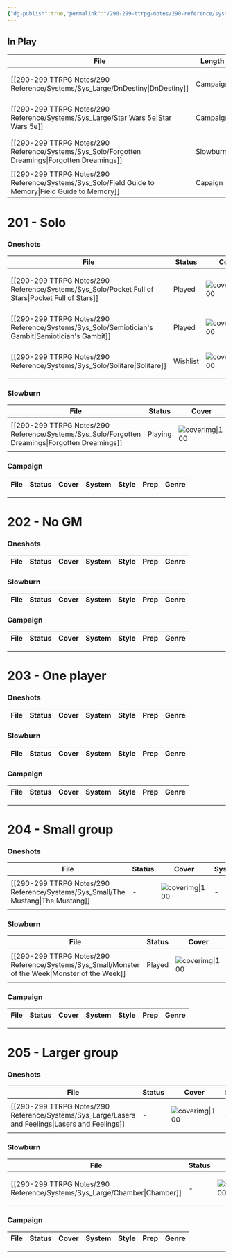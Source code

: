 ```yaml
---
{"dg-publish":true,"permalink":"/290-299-ttrpg-notes/290-reference/systems/"}
---
```



## In Play

| File                                                                                                   | Length   | System | Style       | Genre                                             |
| ------------------------------------------------------------------------------------------------------ | -------- | ------ | ----------- | ------------------------------------------------- |
| [[290-299 TTRPG Notes/290 Reference/Systems/Sys_Large/DnDestiny\|DnDestiny]]                        | Campaign | 5e     | Sandbox     | <ul><li>SciFi_Other</li><li>Mythic</li></ul>      |
| [[290-299 TTRPG Notes/290 Reference/Systems/Sys_Large/Star Wars 5e\|Star Wars 5e]]                  | Campaign | 5e     | Sandbox     | <ul><li>SciFi_Other</li><li>SciFi_Space</li></ul> |
| [[290-299 TTRPG Notes/290 Reference/Systems/Sys_Solo/Forgotten Dreamings\|Forgotten Dreamings]]     | Slowburn | Unique | Interactive | <ul><li>Poetry</li><li>Fantasy_Urban</li></ul>    |
| [[290-299 TTRPG Notes/290 Reference/Systems/Sys_Solo/Field Guide to Memory\|Field Guide to Memory]] | Capaign  | Unique | Interactive | <ul><li>Punk_Solar</li></ul>                      |


# 201 - Solo

### Oneshots

| File                                                                                                 | Status   | Cover                                                                                        | System               | Style         | Prep   | Genre                                                     |
| ---------------------------------------------------------------------------------------------------- | -------- | -------------------------------------------------------------------------------------------- | -------------------- | ------------- | ------ | --------------------------------------------------------- |
| [[290-299 TTRPG Notes/290 Reference/Systems/Sys_Solo/Pocket Full of Stars\|Pocket Full of Stars]] | Played   | ![coverimg\|100](https://img.itch.zone/aW1hZ2UvMzk2MDMxLzI5MDE5OTMucG5n/original/luCQCK.png) | Unique               | Builder       | N/A    | <ul><li>Social</li><li>SciFi_Space</li><li>Cute</li></ul> |
| [[290-299 TTRPG Notes/290 Reference/Systems/Sys_Solo/Semiotician's Gambit\|Semiotician's Gambit]] | Played   | ![coverimg\|100](https://i.pinimg.com/564x/60/51/fb/6051fbb45fd1a09029331dac1f914877.jpg)    | Friends at the Table | Builder       | Improv | <ul><li>Fantasy_Generic</li><li>DarkAcademia</li></ul>    |
| [[290-299 TTRPG Notes/290 Reference/Systems/Sys_Solo/Solitare\|Solitare]]                         | Wishlist | ![coverimg\|100](https://img.itch.zone/aW1hZ2UvNTE3OTMwLzI2ODk2MTgucG5n/original/oFNWdu.png) | Unique               | Introspective | Improv | <ul><li>Poetry</li><li>Punk_Solar</li></ul>               |


### Slowburn
| File                                                                                               | Status  | Cover                                                                                                                                                                                                                                                                        | System | Style       | Prep | Genre                                          |
| -------------------------------------------------------------------------------------------------- | ------- | ---------------------------------------------------------------------------------------------------------------------------------------------------------------------------------------------------------------------------------------------------------------------------- | ------ | ----------- | ---- | ---------------------------------------------- |
| [[290-299 TTRPG Notes/290 Reference/Systems/Sys_Solo/Forgotten Dreamings\|Forgotten Dreamings]] | Playing | ![coverimg\|100](https://c10.patreonusercontent.com/4/patreon-media/p/post/65632985/d51303e51177466890fee84666ba10a1/eyJlbmFibGVfZ2lmX3RyYW5zZm9ybSI6MSwicSI6MTAwLCJ3ZWJwIjowfQ%3D%3D/1.jpg?token-time=1670716800&token-hash=nFOOojLMPUFXuWJOsPFFWCAtAwLoUi9NfGkTkxaoeM0%3D) | Unique | Interactive | N/A  | <ul><li>Poetry</li><li>Fantasy_Urban</li></ul> |


### Campaign

| File | Status | Cover | System | Style | Prep | Genre |
| ---- | ------ | ----- | ------ | ----- | ---- | ----- |


****

# 202 - No GM

### Oneshots

| File | Status | Cover | System | Style | Prep | Genre |
| ---- | ------ | ----- | ------ | ----- | ---- | ----- |


### Slowburn
| File | Status | Cover | System | Style | Prep | Genre |
| ---- | ------ | ----- | ------ | ----- | ---- | ----- |


### Campaign

| File | Status | Cover | System | Style | Prep | Genre |
| ---- | ------ | ----- | ------ | ----- | ---- | ----- |


****

# 203 - One player

### Oneshots

| File | Status | Cover | System | Style | Prep | Genre |
| ---- | ------ | ----- | ------ | ----- | ---- | ----- |


### Slowburn
| File | Status | Cover | System | Style | Prep | Genre |
| ---- | ------ | ----- | ------ | ----- | ---- | ----- |


### Campaign

| File | Status | Cover | System | Style | Prep | Genre |
| ---- | ------ | ----- | ------ | ----- | ---- | ----- |


****

# 204 - Small group

### Oneshots

| File                                                                                | Status | Cover                                                                            | System | Style | Prep | Genre                                                 |
| ----------------------------------------------------------------------------------- | ------ | -------------------------------------------------------------------------------- | ------ | ----- | ---- | ----------------------------------------------------- |
| [[290-299 TTRPG Notes/290 Reference/Systems/Sys_Small/The Mustang\|The Mustang]] | \-     | ![coverimg\|100](https://img.itch.zone/aW1nLzMzMDQ4OTcucG5n/original/1aQyIW.png) | \-     | \-    | \-   | <ul><li>Western_Weird</li><li>Horror_Gothic</li></ul> |


### Slowburn
| File                                                                                                | Status | Cover                                                                                                            | System | Style    | Prep  | Genre                                         |
| --------------------------------------------------------------------------------------------------- | ------ | ---------------------------------------------------------------------------------------------------------------- | ------ | -------- | ----- | --------------------------------------------- |
| [[290-299 TTRPG Notes/290 Reference/Systems/Sys_Small/Monster of the Week\|Monster of the Week]] | Played | ![coverimg\|100](http://www.capsulecomputers.com.au/wp-content/uploads/2018/01/monster-of-the-week-cover-01.jpg) | PbtA   | Homebrew | Equal | <ul><li>Fantasy_Urban</li><li>Wierd</li></ul> |


### Campaign

| File | Status | Cover | System | Style | Prep | Genre |
| ---- | ------ | ----- | ------ | ----- | ---- | ----- |


****

# 205 - Larger group

### Oneshots

| File                                                                                                | Status | Cover                 | System | Style | Prep  | Genre                                 |
| --------------------------------------------------------------------------------------------------- | ------ | --------------------- | ------ | ----- | ----- | ------------------------------------- |
| [[290-299 TTRPG Notes/290 Reference/Systems/Sys_Large/Lasers and Feelings\|Lasers and Feelings]] | \-     | ![coverimg\|100](img) | \-     | Style | Prepp | <ul><li>SciFi</li><li>Gener</li></ul> |


### Slowburn
| File                                                                        | Status | Cover                                                                                       | System  | Style | Prep  | Genre                                 |
| --------------------------------------------------------------------------- | ------ | ------------------------------------------------------------------------------------------- | ------- | ----- | ----- | ------------------------------------- |
| [[290-299 TTRPG Notes/290 Reference/Systems/Sys_Large/Chamber\|Chamber]] | \-     | ![coverimg\|100](https://img.itch.zone/aW1hZ2UvODM4NTk2LzQ3MDA2NDUucG5n/347x500/5WH0cH.png) | Paragon | \-    | Prepp | <ul><li>Scifi</li><li>Gener</li></ul> |


### Campaign

| File | Status | Cover | System | Style | Prep | Genre |
| ---- | ------ | ----- | ------ | ----- | ---- | ----- |


****